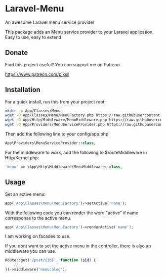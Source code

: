 # Laravel-Menu
An awesome Laravel menu service provider

This package adds an Menu service provider to your Laravel application. Easy to use, easy to extend.

## Donate

Find this project useful? You can support me on Patreon

https://www.patreon.com/pixsil

## Installation

For a quick install, run this from your project root:
```bash
mkdir -p App/Classes/Menu
wget -O App/Classes/Menu/MenuFactory.php https://raw.githubusercontent.com/pixsil/Laravel-Menu/main/Classes/Menu/MenuFactory.php
wget -O App/Http/Middleware/MenuMiddleware.php https://raw.githubusercontent.com/pixsil/Laravel-Menu/main/Http/Middleware/MenuMiddleware.php
wget -O App/Providers/MenuServiceProvider.php https://raw.githubusercontent.com/pixsil/Laravel-Menu/main/Providers/MenuServiceProvider.php
```

Then add the following line to your config/app.php

```php
App\Providers\MenuServiceProvider::class,
```

For the middleware to work, add the following to $routeMiddleware in Http/Kernel.php:

```php
'menu' => \App\Http\Middleware\MenuMiddleware::class,
```


## Usage

Set an active menu:
```php
app('App\Classes\Menu\MenuFactory')->setActive('name');
```

With the following code you can render the word "active" if name corresponse to the active menu.
```php
app('App\Classes\Menu\MenuFactory')->renderActive('name');
```

I am working on facades to use.

If you dont want to set the active menu in the controller, there is also an middleware you can use.
```php
Route::get('/post/{id}', function ($id) {
    //
})->middleware('menu:blog');
```
